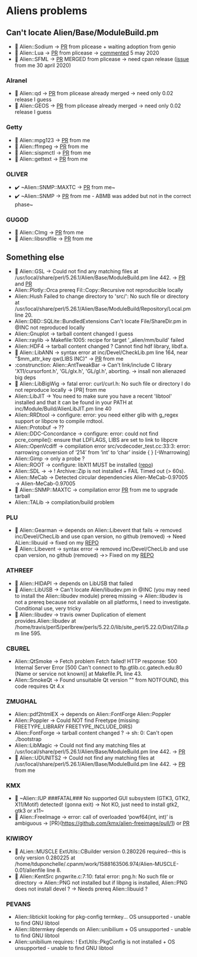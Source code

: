 # Aliens problems

## Can't locate Alien/Base/ModuleBuild.pm
- :construction: Alien::Sodium -> [PR](https://github.com/ajgb/alien-sodium/pull/4) from plicease + waiting adoption from genio
- :construction: Alien::Lua -> [PR](https://github.com/tsee/p5-Alien-Lua/pull/1) from plicease -> [commented](https://github.com/tsee/p5-Alien-Lua/pull/1#issuecomment-623946352) 5 may 2020
- :construction: Alien::SFML -> [PR](https://github.com/jakeanq/perl-alien-sfml/pull/2) MERGED from plicease -> need cpan release ([issue](https://github.com/jakeanq/perl-alien-sfml/issues) from me 30 april 2020)

### Alranel 
- :construction: Alien::qd -> [PR](https://github.com/alranel/Alien-qd/pull/2) from plicease already merged -> need only 0.02 release I guess
- :construction: Alien::GEOS  -> [PR](https://github.com/alranel/Alien-GEOS/pull/1) from plicease already merged -> need only 0.02 release I guess

### Getty
- :construction: Alien::mpg123 -> [PR](https://github.com/Getty/p5-alien-mpg123/pull/2) from me
- :construction: Alien::ffmpeg -> [PR](https://github.com/Getty/p5-alien-ffmpeg/pull/5) from me
- :construction: Alien::sispmctl -> [PR](https://github.com/Getty/p5-alien-sispmctl/pull/2) from me
- :construction: Alien::gettext -> [PR](https://github.com/Getty/p5-alien-gettext/pull/2) from me

### OLIVER
- :heavy_check_mark: ~Alien::SNMP::MAXTC -> [PR](https://github.com/ollyg/Alien-SNMP-MAXTC/pull/2) from me~
- :heavy_check_mark: ~Alien::SNMP -> [PR](https://github.com/ollyg/Alien-SNMP/pull/3) from me - ABMB was added but not in the correct phase~

### GUGOD 
- :construction: Alien::CImg -> [PR](https://github.com/gugod/Alien-CImg/pull/1) from me
- :construction: Alien::libsndfile -> [PR](https://github.com/gugod/Alien-libsndfile/pull/1) from me


## Something else
- :construction: Alien::GSL -> Could not find any matching files at /usr/local/share/perl/5.26.1/Alien/Base/ModuleBuild.pm line 442. -> [PR](https://github.com/Perl5-Alien/Alien-GSL/pull/6) and [PR](https://github.com/Perl5-Alien/Alien-GSL/pull/7)
- Alien::Plotly::Orca prereq Fil::Copy::Recursive not reproducible locally
- Alien::Hush Failed to change directory to 'src/': No such file or directory at /usr/local/share/perl/5.26.1/Alien/Base/ModuleBuild/Repository/Local.pm line 20.
- Alien::DBD::SQLite::BundledExtensions Can't locate File/ShareDir.pm in @INC not reproduced locally
- Alien::Gnuplot -> tarball content changed I guess
- Alien::raylib -> Makefile:1005: recipe for target '_alien/mm/build' failed
- Alien::HDF4 -> tarball content changed ? Cannot find hdf library, libdf.a.
- :construction: Alien::LibANN -> syntax error at inc/Devel/CheckLib.pm line 164, near "$mm_attr_key qw(LIBS INC)" -> [PR](https://github.com/rogersprint/Alien-LibANN/pull/1) from me
- :construnction: Alien::AntTweakBar -> Can't link/include C library 'X11/cursorfont.h', 'GL/glx.h', 'GL/gl.h', aborting. -> insall non alienazed big deps
- :construction: Alien::LibBigWig -> fatal error: curl/curl.h: No such file or directory I do not reproduce locally -> [PR] from me
- Alien::LibJIT -> You need to make sure you have a recent 'libtool' installed and that it can be found in your PATH at inc/Module/Build/AlienLibJIT.pm line 40
- Alien::RRDtool -> configure: error: you need either glib with g_regex support or libpcre to compile rrdtool.
- Alien::Protobuf -> ??
- Alien::DDC-Concordance -> configure: error: could not find pcre_compile(): ensure that LDFLAGS, LIBS are set to link to libpcre
- Alien::OpenVcdiff -> compilation error src/vcdecoder_test.cc:33:3: error: narrowing conversion of ‘214’ from ‘int’ to ‘char’ inside { } [-Wnarrowing]
- Alien::Gimp -> only a probe ?
- Alien::ROOT -> configure: libX11 MUST be installed ([repo](https://github.com/tsee/SOOT/tree/master/Alien-ROOT))
- Alien::SDL -> -> !  Archive::Zip is not installed + FAIL Timed out (> 60s).
- Alien::MeCab -> Detected circular dependencies Alien-MeCab-0.97005 -> Alien-MeCab-0.97005
- :construction: Alien::SNMP::MAXTC -> compilation error [PR](https://github.com/ollyg/Alien-SNMP-MAXTC/pull/3) from me to upgrade tarball
- Alien::TALib -> compilation/build problem

### PLU 
- :construction: Alien::Gearman -> depends on Alien::Libevent that fails -> removed inc/Devel/ChecLib and use cpan version, no github (removed) -> Need ALien::libuuid -> fixed on my [REPO](https://github.com/thibaultduponchelle/Alien-Gearman) 
- :construction: Alien::Libevent -> syntax error -> removed inc/Devel/ChecLib and use cpan version, no github (removed) ->> Fixed on my [REPO](https://github.com/thibaultduponchelle/Alien-Libevent)

### ATHREEF
- :construction: Alien::HIDAPI -> depends on LibUSB that failed
- :construction: Alien::LibUSB -> Can't locate Alien/libudev.pm in @INC (you may need to install the Alien::libudev module) prereq missing -> Alien::libudev is not a prereq because not available on all platforms, I need to investigate. Conditional use, very tricky 
- :construction: Alien::libudev -> travis owner Duplication of element provides.Alien::libudev at /home/travis/perl5/perlbrew/perls/5.22.0/lib/site_perl/5.22.0/Dist/Zilla.pm line 595. 

### CBUREL 
- Alien::QtSmoke -> Fetch problem Fetch failed! HTTP response: 500 Internal Server Error [500 Can't connect to ftp.gtlib.cc.gatech.edu:80 (Name or service not known)] at Makefile.PL line 43.
- Alien::SmokeQt -> Found unsuitable Qt version "" from NOTFOUND, this code requires Qt 4.x

### ZMUGHAL
- Alien::pdf2htmlEX -> depends on Alien::FontForge Alien::Poppler
- Alien::Poppler -> Could NOT find Freetype (missing: FREETYPE_LIBRARY FREETYPE_INCLUDE_DIRS)
- Alien::FontForge -> tarball content changed ? -> sh: 0: Can't open ./bootstrap
- Alien::LibMagic -> Could not find any matching files at /usr/local/share/perl/5.26.1/Alien/Base/ModuleBuild.pm line 442. -> [PR](https://github.com/zmughal/p5-Alien-LibMagic/pull/6)
- :construction: Alien::UDUNITS2 -> Could not find any matching files at /usr/local/share/perl/5.26.1/Alien/Base/ModuleBuild.pm line 442. -> [PR](https://github.com/EntropyOrg/p5-Alien-UDUNITS2/pull/10) from me

### KMX
- :see_no_evil: ~Alien::IUP ###FATAL### No supported GUI subsystem (GTK3, GTK2, X11/Motif) detected! (gonna exit) -> Not KO, just need to install gtk2, gtk3 or x11~
- :construction: Alien::FreeImage ->  error: call of overloaded ‘powf64(int, int)’ is ambiguous -> [PR}(https://github.com/kmx/alien-freeimage/pull/1) or [PR](https://github.com/kmx/alien-freeimage/pull/2)

### KIWIROY
- :construction: ALien::MUSCLE ExtUtils::CBuilder version 0.280226 required--this is only version 0.280225 at /home/tduponchelle/.cpanm/work/1588163506.974/Alien-MUSCLE-0.01/alienfile line 8.
- :construction: Alien::KentSrc pngwrite.c:7:10: fatal error: png.h: No such file or directory -> Alien::PNG not installed but if libpng is installed, Alien::PNG does not install devel ? -> Needs prereq Alien::libuuid ?

### PEVANS
- Alien::libtickit looking for pkg-config termkey... OS unsupported - unable to find GNU libtool
- Alien::libtermkey depends on Alien::unibilium + OS unsupported - unable to find GNU libtool
- Alien::unibilium requires:    !  ExtUtils::PkgConfig is not installed + OS unsupported - unable to find GNU libtool

